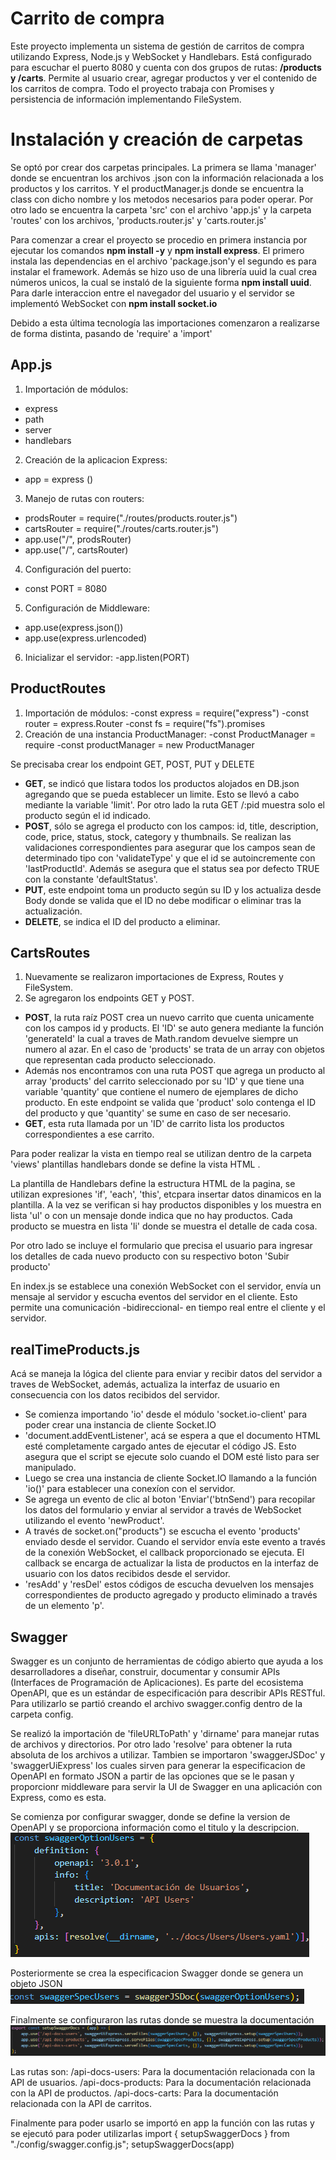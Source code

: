 ﻿# Carrito de compra

Este proyecto implementa un sistema de gestión de carritos de compra utilizando Express, Node.js y WebSocket y Handlebars. Está configurado para escuchar el puerto 8080 y cuenta con dos grupos de rutas: **/products y /carts**. Permite al usuario crear, agregar productos y ver el contenido de los carritos de compra.
Todo el proyecto trabaja con Promises y persistencia de información implementando FileSystem.

# Instalación y creación de carpetas

Se optó por crear dos carpetas principales. La primera se llama 'manager' donde se encuentran los archivos .json con la información relacionada a los productos y los carritos. Y el productManager.js donde se encuentra la class con dicho nombre y los metodos necesarios para poder operar.
Por otro lado se encuentra la carpeta 'src' con el archivo 'app.js' y la carpeta 'routes' con los archivos, 'products.router.js' y 'carts.router.js'

Para comenzar a crear el proyecto se procedio en primera instancia por ejecutar los comandos **npm install -y** y **npm install express**. 
El primero instala las dependencias en el archivo 'package.json'y el segundo es para instalar el framework.
Además se hizo uso de una librería uuid la cual crea números unicos, la cual se instaló de la siguiente forma **npm install uuid**.
Para darle interaccion entre el navegador del usuario y el servidor se implementó WebSocket con **npm install socket.io**

Debido a esta última tecnología las importaciones comenzaron a realizarse de forma distinta, pasando de 'require' a 'import'

## App.js

1. Importación de módulos:
- express
- path
- server
- handlebars

2. Creación de la aplicacion Express:
- app = express ()
3. Manejo de rutas con routers:
- prodsRouter = require("./routes/products.router.js")
-  cartsRouter = require("./routes/carts.router.js") 
- app.use("/", prodsRouter)
- app.use("/", cartsRouter)
4. Configuración del puerto:
- const PORT = 8080
5. Configuración de Middleware:
- app.use(express.json())
- app.use(express.urlencoded)
6. Inicializar el servidor:
-app.listen(PORT)

## ProductRoutes
1. Importación de módulos:
-const express = require("express")
-const router = express.Router
-const fs = require("fs").promises
2. Creación de una instancia ProductManager:
-const ProductManager = require
-const productManager = new ProductManager

Se precisaba crear los endpoint GET, POST, PUT y DELETE
 -  **GET**, se indicó que listara todos los productos alojados en DB.json agregando que se pueda establecer un limite. Esto se llevó a cabo mediante la variable 'limit'.
Por otro lado la ruta GET /:pid muestra solo el producto según el id indicado.
-  **POST**, sólo se agrega el producto con los campos: id, title, description, code, price, status, stock, category y thumbnails. 
Se realizan las validaciones correspondientes para asegurar que los campos sean de determinado tipo con 'validateType' y que el id se autoincremente con 'lastProductId'.
Además se asegura que el status sea por defecto TRUE con la constante 'defaultStatus'.
- **PUT**, este endpoint toma un producto según su ID y los actualiza desde Body donde se valida que el ID no debe modificar o eliminar tras la actualización.
- **DELETE**, se indica el ID del producto a eliminar.


## CartsRoutes
1. Nuevamente se realizaron importaciones de Express, Routes y FileSystem.
2. Se agregaron los endpoints GET y POST.
- **POST**, la ruta raíz POST crea un nuevo carrito que cuenta unicamente con los campos id y products. El 'ID' se auto genera mediante la función 'generateId' la cual a traves de Math.random devuelve siempre un numero al azar. En el caso de 'products' se trata de un array con objetos que representan cada producto seleccionado.
- Además nos encontramos con una ruta POST que agrega un producto al array 'products' del carrito seleccionado por su 'ID' y que tiene una variable 'quantity' que contiene el numero de ejemplares de dicho producto. En este endpoint se valida que 'product' solo contenga el ID del producto y que 'quantity' se sume en caso de ser necesario.
- **GET**, esta ruta llamada por un 'ID' de carrito lista los productos correspondientes a ese carrito.

Para poder realizar la vista en tiempo real se utilizan dentro de la carpeta 'views' plantillas handlebars donde se define la vista HTML .

La plantilla de Handlebars define la estructura HTML de la pagina, se utilizan expresiones 'if', 'each', 'this', etcpara insertar datos dinamicos en la plantilla. A la vez se verifican si hay productos disponibles y los muestra en lista 'ul' o con un mensaje donde indica que no hay productos.
Cada producto se muestra en lista 'li' donde se muestra el detalle de cada cosa.

Por otro lado se incluye el formulario que precisa el usuario para ingresar los detalles de cada nuevo producto con su respectivo boton 'Subir producto'

En index.js se establece una conexión WebSocket con el servidor, envía un mensaje al servidor y escucha eventos del servidor en el cliente. Esto permite una comunicación -bidireccional- en tiempo real entre el cliente y el servidor.

## realTimeProducts.js
Acá se maneja la lógica del cliente para enviar y recibir datos del servidor a traves de WebSocket, además, actualiza la interfaz de usuario en consecuencia con los datos recibidos del servidor.

- Se comienza importando 'io' desde el módulo 'socket.io-client' para poder crear una instancia de cliente Socket.IO
- 'document.addEventListener', acá se espera a que el documento HTML esté completamente cargado antes de ejecutar el código JS. Esto asegura que el script se ejecute solo cuando el DOM esté listo para ser manipulado.
- Luego se crea una instancia de cliente Socket.IO llamando a la función 'io()' para establecer una conexíon con el servidor.
- Se agrega un evento de clic al boton 'Enviar'('btnSend') para recopilar los datos del formulario y enviar al servidor a través de WebSocket utilizando el evento 'newProduct'.
- A través de socket.on("products") se escucha el evento 'products' enviado desde el servidor. Cuando el servidor envía este evento a través de la conexión WebSocket, el callback proporcionado se ejecuta. El callback se encarga de actualizar la lista de productos en la interfaz de usuario con los datos recibidos desde el servidor.
- 'resAdd' y 'resDel' estos códigos de escucha devuelven los mensajes correspondientes de producto agregado y producto eliminado a través de un elemento 'p'.

## Swagger
Swagger es un conjunto de herramientas de código abierto que ayuda a los desarrolladores a diseñar, construir, documentar y consumir APIs (Interfaces de Programación de Aplicaciones). Es parte del ecosistema OpenAPI, que es un estándar de especificación para describir APIs RESTful.
Para utilizarlo se partió creando el archivo swagger.config dentro de la carpeta config. 

Se realizó la importación de 'fileURLToPath' y 'dirname' para manejar rutas de archivos y directorios. Por otro lado 'resolve' para obtener la ruta absoluta de los archivos a utilizar.
Tambien se importaron 'swaggerJSDoc' y 'swaggerUiExpress' los cuales sirven para generar la especificacion de OpenAPI en formato JSON a partir de las opciones que se le pasan y proporcionr middleware para servir la UI de Swagger en una aplicación con Express, como es esta.

Se comienza por configurar swagger, donde se define la version de OpenAPI y se proporciona información como el titulo y la descripcion.
![configuracion swagger](image.png)

Posteriormente se crea la especificacion Swagger donde se genera un objeto JSON
![especificacion swagger](image-1.png)

Finalmente se configuraron las rutas donde se muestra la documentación
![rutas de swagger](image-2.png)

Las rutas son:
/api-docs-users: Para la documentación relacionada con la API de usuarios.
/api-docs-products: Para la documentación relacionada con la API de productos.
/api-docs-carts: Para la documentación relacionada con la API de carritos.

Finalmente para poder usarlo se importó en app la función con las rutas y se ejecutó para poder utilizarlas
import { setupSwaggerDocs } from "./config/swagger.config.js";
setupSwaggerDocs(app)




